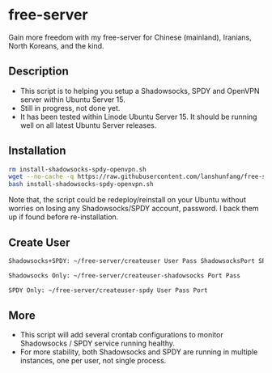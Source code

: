 # free-server
Gain more freedom with my free-server for Chinese (mainland), Iranians, North Koreans, and the kind.

## Description

* This script is to helping you setup a Shadowsocks, SPDY and OpenVPN server within Ubuntu Server 15.
* Still in progress, not done yet.
* It has been tested within Linode Ubuntu Server 15. It should be running well on all latest Ubuntu Server releases.

## Installation

```bash
rm install-shadowsocks-spdy-openvpn.sh
wget --no-cache -q https://raw.githubusercontent.com/lanshunfang/free-server/master/install-shadowsocks-spdy-openvpn.sh
bash install-shadowsocks-spdy-openvpn.sh
```

Note that, the script could be redeploy/reinstall on your Ubuntu without worries on losing any Shadowsocks/SPDY account, password.
I back them up if found before re-installation.

## Create User
```bash
Shadowsocks+SPDY: ~/free-server/createuser User Pass ShadowsocksPort SPDYPort 

Shadowsocks Only: ~/free-server/createuser-shadowsocks Port Pass 

SPDY Only: ~/free-server/createuser-spdy User Pass Port 
```

## More

* This script will add several crontab configurations to monitor Shadowsocks / SPDY service running healthy.
* For more stability, both Shadowsocks and SPDY are running in multiple instances, one per user, not single process.